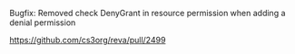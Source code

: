Bugfix: Removed check DenyGrant in resource permission
when adding a denial permission

https://github.com/cs3org/reva/pull/2499